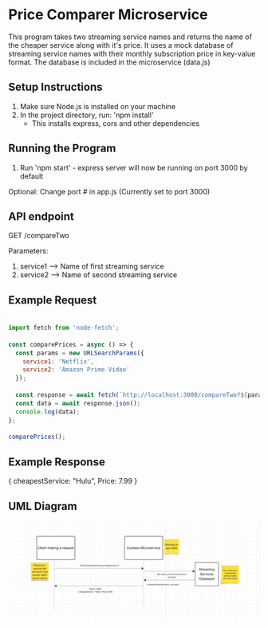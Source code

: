# Price Comparer Microservice

This program takes two streaming service names and returns the name of the cheaper service along with it's price.
It uses a mock database of streaming service names with their monthly subscription price in key-value format.
The database is included in the microservice (data.js)

## Setup Instructions

1. Make sure Node.js is installed on your machine
2. In the project directory, run: 'npm install' 
    - This installs express, cors and other dependencies

## Running the Program

1. Run 'npm start' - express server will now be running on port 3000 by default

Optional: Change port # in app.js (Currently set to port 3000)

## API endpoint

GET /compareTwo

Parameters: 
1. service1 --> Name of first streaming service
2. service2 --> Name of second streaming service

## Example Request

```js

import fetch from 'node-fetch';

const comparePrices = async () => {
  const params = new URLSearchParams({
    service1: 'Netflix',
    service2: 'Amazon Prime Video'
  });

  const response = await fetch(`http://localhost:3000/compareTwo?${params}`);
  const data = await response.json();
  console.log(data);
};

comparePrices();
```

## Example Response

{ cheapestService: "Hulu", Price: 7.99 }


## UML Diagram

![UML Diagram](./image.png)